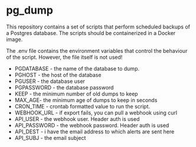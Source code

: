 # pg_dump
This repository contains a set of scripts that perform scheduled backups of a Postgres database. The scripts should be containerized in a Docker image.

The .env file contains the environment variables that control the behaviour of the script. However, the file itself is not used!
- PGDATABASE - the name of the database to dump.
- PGHOST - the host of the database
- PGUSER - the database user
- PGPASSWORD - the database password
- KEEP - the minimum number of old dumps to keep
- MAX_AGE- the minimum age of dumps to keep in seconds
- CRON_TIME - crontab formatted value to run the script. 
- WEBHOOK_URL - if export fails, you can pull a webhook using curl
- API_USER - the webhook user. Header auth is used
- API_PASSWORD - the webhook password. Header auth is used
- API_DEST - i have the email address to which alerts are sent here
- API_SUBJ - the email subject
